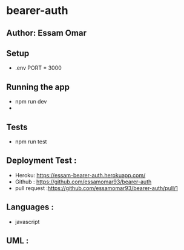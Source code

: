 # bearer-auth 
## Author: Essam Omar
## Setup
- .env
PORT = 3000

## Running the app
- npm run dev
- 
## Tests
- npm run test

## Deployment Test :
- Heroku: https://essam-bearer-auth.herokuapp.com/ 
- Github : https://github.com/essamomar93/bearer-auth 
- pull request :https://github.com/essamomar93/bearer-auth/pull/1 

## Languages :
- javascript 


## UML : 

